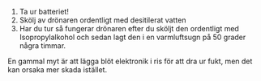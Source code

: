 ﻿1. Ta ur batteriet!
2. Skölj av drönaren ordentligt med desitilerat vatten
3. Har du tur så fungerar drönaren efter du sköljt den ordentligt med Isopropylalkohol och sedan lagt den i en varmluftsugn på 50 grader några timmar. 

En gammal myt är att lägga blöt elektronik i ris för att dra ur fukt, men det kan orsaka mer skada istället.
